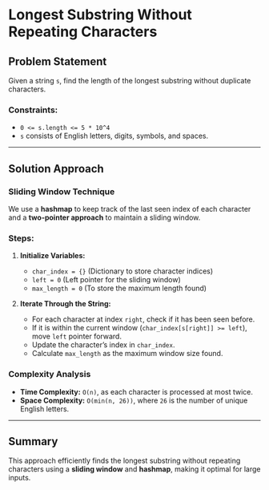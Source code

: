 # Longest Substring Without Repeating Characters

## Problem Statement
Given a string `s`, find the length of the longest substring without duplicate characters.

### Constraints:
- `0 <= s.length <= 5 * 10^4`
- `s` consists of English letters, digits, symbols, and spaces.

---

## Solution Approach

### Sliding Window Technique
We use a **hashmap** to keep track of the last seen index of each character and a **two-pointer approach** to maintain a sliding window.

### Steps:
1. **Initialize Variables:**
   - `char_index = {}` (Dictionary to store character indices)
   - `left = 0` (Left pointer for the sliding window)
   - `max_length = 0` (To store the maximum length found)

2. **Iterate Through the String:**
   - For each character at index `right`, check if it has been seen before.
   - If it is within the current window (`char_index[s[right]] >= left`), move `left` pointer forward.
   - Update the character’s index in `char_index`.
   - Calculate `max_length` as the maximum window size found.

### Complexity Analysis
- **Time Complexity:** `O(n)`, as each character is processed at most twice.
- **Space Complexity:** `O(min(n, 26))`, where `26` is the number of unique English letters.

---

## Summary
This approach efficiently finds the longest substring without repeating characters using a **sliding window** and **hashmap**, making it optimal for large inputs.

